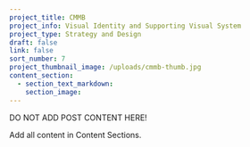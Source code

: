 ```yaml
---
project_title: CMMB
project_info: Visual Identity and Supporting Visual System
project_type: Strategy and Design
draft: false
link: false
sort_number: 7
project_thumbnail_image: /uploads/cmmb-thumb.jpg
content_section:
  - section_text_markdown:
    section_image:
---
```



DO NOT ADD POST CONTENT HERE!

Add all content in Content Sections.